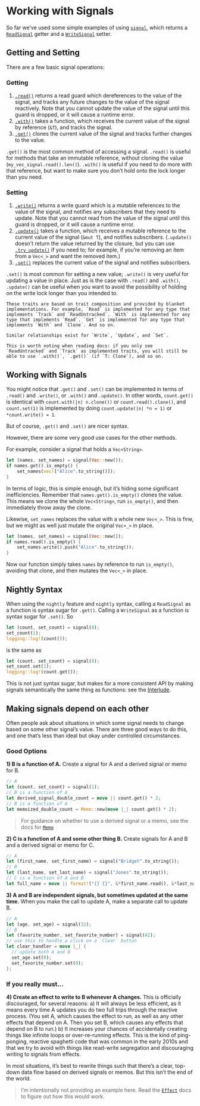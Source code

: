 # Working with Signals

So far we’ve used some simple examples of using [`signal`](https://docs.rs/leptos/latest/leptos/reactive/signal/fn.signal.html), which returns a [`ReadSignal`](https://docs.rs/leptos/latest/leptos/reactive/signal/struct.ReadSignal.html) getter and a [`WriteSignal`](https://docs.rs/leptos/latest/leptos/reactive/signal/struct.WriteSignal.html) setter.

## Getting and Setting

There are a few basic signal operations:

### Getting

1. [`.read()`](https://docs.rs/leptos/latest/leptos/reactive/signal/struct.ReadSignal.html#impl-Read-for-T) returns a read guard which dereferences to the value of the signal, and tracks any future changes to the value of the signal reactively. Note that you cannot update the value of the signal until this guard is dropped, or it will cause a runtime error.
1. [`.with()`](https://docs.rs/leptos/latest/leptos/reactive/signal/struct.ReadSignal.html#impl-With-for-T) takes a function, which receives the current value of the signal by reference (`&T`), and tracks the signal.
1. [`.get()`](https://docs.rs/leptos/latest/leptos/reactive/signal/struct.ReadSignal.html#impl-Get-for-T) clones the current value of the signal and tracks further changes to the value.

`.get()` is the most common method of accessing a signal. `.read()` is useful for methods that take an immutable reference, without cloning the value (`my_vec_signal.read().len()`). `.with()` is useful if you need to do more with that reference, but want to make sure you don’t hold onto the lock longer than you need.

### Setting

1. [`.write()`](https://docs.rs/leptos/latest/leptos/reactive/signal/struct.WriteSignal.html#impl-Write-for-WriteSignal%3CT,+S%3E) returns a write guard which is a mutable references to the value of the signal, and notifies any subscribers that they need to update. Note that you cannot read from the value of the signal until this guard is dropped, or it will cause a runtime error.
1. [`.update()`](https://docs.rs/leptos/latest/leptos/reactive/signal/struct.WriteSignal.html#impl-Update-for-T) takes a function, which receives a mutable reference to the current value of the signal (`&mut T`), and notifies subscribers. (`.update()` doesn’t return the value returned by the closure, but you can use [`.try_update()`](https://docs.rs/leptos/latest/leptos/trait.SignalUpdate.html#tymethod.try_update) if you need to; for example, if you’re removing an item from a `Vec<_>` and want the removed item.)
1. [`.set()`](https://docs.rs/leptos/latest/leptos/reactive/signal/struct.WriteSignal.html#impl-Set-for-T) replaces the current value of the signal and notifies subscribers.

`.set()` is most common for setting a new value; `.write()` is very useful for updating a value in place. Just as is the case with `.read()` and `.with()`, `.update()` can be useful when you want to avoid the possibility of holding on the write lock longer than you intended to.

```admonish note
These traits are based on trait composition and provided by blanket implementations. For example, `Read` is implemented for any type that implements `Track` and `ReadUntracked`. `With` is implemented for any type that implements `Read`. `Get` is implemented for any type that implements `With` and `Clone`. And so on.

Similar relationships exist for `Write`, `Update`, and `Set`.

This is worth noting when reading docs: if you only see `ReadUntracked` and `Track` as implemented traits, you will still be able to use `.with()`, `.get()` (if `T: Clone`), and so on.
```

## Working with Signals

You might notice that `.get()` and `.set()` can be implemented in terms of `.read()` and `.write()`, or `.with()` and `.update()`. In other words, `count.get()` is identical with `count.with(|n| n.clone())` or `count.read().clone()`, and `count.set(1)` is implemented by doing `count.update(|n| *n = 1)` or `*count.write() = 1`.

But of course, `.get()` and `.set()` are nicer syntax.

However, there are some very good use cases for the other methods.

For example, consider a signal that holds a `Vec<String>`.

```rust
let (names, set_names) = signal(Vec::new());
if names.get().is_empty() {
	set_names(vec!["Alice".to_string()]);
}
```

In terms of logic, this is simple enough, but it’s hiding some significant inefficiencies. Remember that `names.get().is_empty()` clones the value. This means we clone the whole `Vec<String>`, run `is_empty()`, and then immediately throw away the clone.

Likewise, `set_names` replaces the value with a whole new `Vec<_>`. This is fine, but we might as well just mutate the original `Vec<_>` in place.

```rust
let (names, set_names) = signal(Vec::new());
if names.read().is_empty() {
	set_names.write().push("Alice".to_string());
}
```

Now our function simply takes `names` by reference to run `is_empty()`, avoiding that clone, and then mutates the `Vec<_>` in place.

## Nightly Syntax

When using the `nightly` feature and `nightly` syntax, calling a `ReadSignal` as a function is syntax sugar for `.get()`. Calling a `WriteSignal` as a function is syntax sugar for `.set()`. So

```rust
let (count, set_count) = signal(0);
set_count(1);
logging::log!(count());
```

is the same as

```rust
let (count, set_count) = signal(0);
set_count.set(1);
logging::log!(count.get());
```

This is not just syntax sugar, but makes for a more consistent API by making signals semantically the same thing as functions: see the [Interlude](./interlude_functions.md).

## Making signals depend on each other

Often people ask about situations in which some signal needs to change based on some other signal’s value. There are three good ways to do this, and one that’s less than ideal but okay under controlled circumstances.

### Good Options

**1) B is a function of A.** Create a signal for A and a derived signal or memo for B.

```rust
// A
let (count, set_count) = signal(1);
// B is a function of A
let derived_signal_double_count = move || count.get() * 2;
// B is a function of A
let memoized_double_count = Memo::new(move |_| count.get() * 2);
```

> For guidance on whether to use a derived signal or a memo, see the docs for [`Memo`](https://docs.rs/leptos/latest/leptos/reactive/computed/struct.Memo.html)

**2) C is a function of A and some other thing B.** Create signals for A and B and a derived signal or memo for C.

```rust
// A
let (first_name, set_first_name) = signal("Bridget".to_string());
// B
let (last_name, set_last_name) = signal("Jones".to_string());
// C is a function of A and B
let full_name = move || format!("{} {}", &*first_name.read(), &*last_name.read()));
```

**3) A and B are independent signals, but sometimes updated at the same time.** When you make the call to update A, make a separate call to update B.

```rust
// A
let (age, set_age) = signal(32);
// B
let (favorite_number, set_favorite_number) = signal(42);
// use this to handle a click on a `Clear` button
let clear_handler = move |_| {
  // update both A and B
  set_age.set(0);
  set_favorite_number.set(0);
};
```

### If you really must...

**4) Create an effect to write to B whenever A changes.** This is officially discouraged, for several reasons:
a) It will always be less efficient, as it means every time A updates you do two full trips through the reactive process. (You set A, which causes the effect to run, as well as any other effects that depend on A. Then you set B, which causes any effects that depend on B to run.)
b) It increases your chances of accidentally creating things like infinite loops or over-re-running effects. This is the kind of ping-ponging, reactive spaghetti code that was common in the early 2010s and that we try to avoid with things like read-write segregation and discouraging writing to signals from effects.

In most situations, it’s best to rewrite things such that there’s a clear, top-down data flow based on derived signals or memos. But this isn’t the end of the world.

> I’m intentionally not providing an example here. Read the [`Effect`](https://docs.rs/leptos/latest/leptos/reactive/effect/struct.Effect.html) docs to figure out how this would work.
